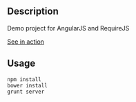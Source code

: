 ## Description

Demo project for AngularJS and RequireJS


[See in action](http://softgrad.github.io/angular_demo/)

## Usage

```Shell
npm install
bower install
grunt server
```
